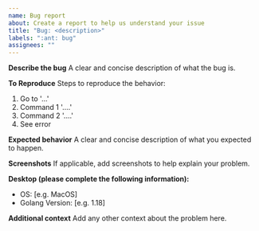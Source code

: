 ```yaml
---
name: Bug report
about: Create a report to help us understand your issue
title: "Bug: <description>"
labels: ":ant: bug"
assignees: ""
---
```


**Describe the bug**
A clear and concise description of what the bug is.

**To Reproduce**
Steps to reproduce the behavior:

1. Go to '...'
2. Command 1 '....'
3. Command 2 '....'
4. See error

**Expected behavior**
A clear and concise description of what you expected to happen.

**Screenshots**
If applicable, add screenshots to help explain your problem.

**Desktop (please complete the following information):**

- OS: [e.g. MacOS]
- Golang Version: [e.g. 1.18]

**Additional context**
Add any other context about the problem here.
